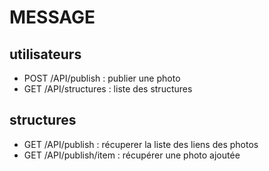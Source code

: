 
# MESSAGE

## utilisateurs #
- POST /API/publish : publier une photo
- GET /API/structures : liste des structures

## structures #
- GET /API/publish : récuperer la liste des liens des photos
- GET /API/publish/item : récupérer une photo ajoutée
